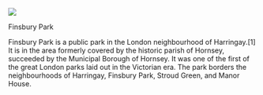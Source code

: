<a href="https://juncture-digital.org"><img src="https://juncture-digital.org/images/ve-button.png"></a>

<param ve-config 
       title="Finsbury Park"
       
### Finsbury Park
Finsbury Park is a public park in the London neighbourhood of Harringay.[1] It is in the area formerly covered by the historic parish of Hornsey, succeeded by the Municipal Borough of Hornsey. It was one of the first of the great London parks laid out in the Victorian era. The park borders the neighbourhoods of Harringay, Finsbury Park, Stroud Green, and Manor House.
       
<param ve-map
center="51.56974492631283, -0.10255968491843108"
zoom="5"
Title="Finsbury Park"
show-labels>
